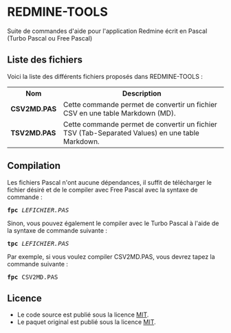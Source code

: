 # REDMINE-TOOLS
Suite de commandes d'aide pour l'application Redmine écrit en Pascal (Turbo Pascal ou Free Pascal)

<h2>Liste des fichiers</h2>

Voici la liste des différents fichiers proposés dans REDMINE-TOOLS :

<table>
		<tr>
			<th>Nom</th>
			<th>Description</th>	
		</tr>
		<tr>
			<td><b>CSV2MD.PAS</b></td>
			<td>Cette commande permet de convertir un fichier CSV en une table Markdown (MD).</td>
		</tr>  
		<tr>
			<td><b>TSV2MD.PAS</b></td>
			<td>Cette commande permet de convertir un fichier TSV (Tab-Separated Values) en une table Markdown.</td>
		</tr>	
</table>

<h2>Compilation</h2>
	
Les fichiers Pascal n'ont aucune dépendances, il suffit de télécharger le fichier désiré et de le compiler avec Free Pascal avec la syntaxe de commande  :

<pre><b>fpc</b> <i>LEFICHIER.PAS</i></pre>
	
Sinon, vous pouvez également le compiler avec le Turbo Pascal à l'aide de la syntaxe de commande suivante :	

<pre><b>tpc</b> <i>LEFICHIER.PAS</i></pre>
	
Par exemple, si vous voulez compiler CSV2MD.PAS, vous devrez tapez la commande suivante :

<pre><b>fpc</b> CSV2MD.PAS</pre>
	
<h2>Licence</h2>
<ul>
 <li>Le code source est publié sous la licence <a href="https://github.com/gladir/REDMINE-TOOLS/blob/master/LICENSE">MIT</a>.</li>
 <li>Le paquet original est publié sous la licence <a href="https://github.com/gladir/REDMINE-TOOLS/blob/master/LICENSE">MIT</a>.</li>
</ul>
